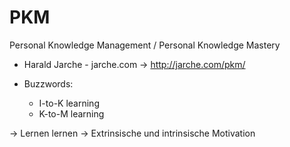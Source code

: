 # PKM

Personal Knowledge Management / Personal Knowledge Mastery

* Harald Jarche - jarche.com
  -> http://jarche.com/pkm/

* Buzzwords:
  * I-to-K learning
  * K-to-M learning

→ Lernen lernen
→ Extrinsische und intrinsische Motivation